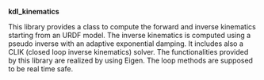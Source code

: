**kdl_kinematics**

This library provides a class to compute the forward and inverse kinematics starting from an URDF model. The inverse kinematics is computed using a pseudo inverse with an adaptive exponential damping. It includes also a CLIK (closed loop inverse kinematics) solver. The functionalities provided by this library are realized by using Eigen. The loop methods are supposed to be real time safe.

